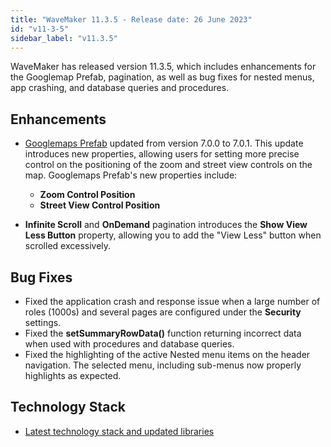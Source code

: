 ```yaml
---
title: "WaveMaker 11.3.5 - Release date: 26 June 2023"
id: "v11-3-5"
sidebar_label: "v11.3.5"
---
```


WaveMaker has released version 11.3.5, which includes enhancements for the Googlemap Prefab, pagination, as well as bug fixes for nested menus, app crashing, and database queries and procedures.

## Enhancements


- [Googlemaps Prefab](/learn/app-development/widgets/prefab/googlemaps/) updated from version 7.0.0 to 7.0.1. This update introduces new properties, allowing users for setting more precise control on the positioning of the zoom and street view controls on the map. Googlemaps Prefab's new properties include: 
    - **Zoom Control Position**
    - **Street View Control Position**  

- **Infinite Scroll** and **OnDemand** pagination introduces the **Show View Less Button** property, allowing you to add the "View Less" button when scrolled excessively.

## Bug Fixes

- Fixed the application crash and response issue when a large number of roles (1000s) and several pages are configured under the **Security** settings.
- Fixed the **setSummaryRowData()** function returning incorrect data when used with procedures and database queries.
- Fixed the highlighting of the active Nested menu items on the header navigation. The selected menu, including sub-menus now properly highlights as expected.

## Technology Stack

- [Latest technology stack and updated libraries](/learn/wavemaker-release-notes#technology-stack) 